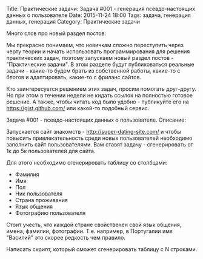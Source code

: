 Title: Практические задачи: Задача #001 - генерация псевдо-настоящих данных о пользователе
Date: 2015-11-24 18:00
Tags: задача, генерация данных, генерация
Category: Практические задачи

Много слов про новый раздел постов:

Мы прекрасно понимаем, что новичкам сложно переступить через черту теории и начать использовать программирования для решения практических задач, поэтому запускаем новый раздел постов - "Практические задачи". В этом разделе будут публиковаться реальные задачи - какие-то будем брать из собственной работы, какие-то с блогов и адаптировать, какие-то с фриланс сайтов.

Кто заинтересуется решением этих задач, просим помогать друг-другу. Но при этом в течении недели не кидать ссылок на полностью готовое решение.
А также, чтобы читать код было удобно - публикуйте его на https://gist.github.com/ или какой-то подобный сервис.

Задача #001 - псевдо-настоящих данных о пользователе.
Описание:

Запускается сайт знакомств - http://super-dating-site.com/ и чтобы повысить привлекательность среди новых пользователей необходимо заполнить сайт пользователями.
Вам ставят задачу - сгенерировать от 1к до 5к пользователей для сайта. 

Для этого необходимо сгенерировать таблицу со столбцами:

- Фамилия
- Имя
- Пол
- Ник пользователя 
- Страна проживания
- Язык общения
- Фотографию пользователя

Стоит учесть, что каждой стране свойственен свой язык общения, имена, фамилии, фотографии. Т.е. например, в Португалии имя "Василий" это скорее редкость чем правило.

Написать скрипт, который сможет сгенерировать таблицу с N строками.
